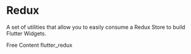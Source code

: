 # Redux

A set of utilities that allow you to easily consume a Redux Store to build Flutter Widgets.

<ResourceGroupTitle>Free Content</ResourceGroupTitle>
<BadgeLink colorScheme='blue' badgeText='Official Library' href='https://pub.dev/packages/flutter_redux'>flutter_redux</BadgeLink>
